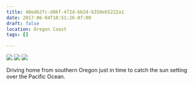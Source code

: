 ```yaml
---
title: 48edb2fc-d86f-472d-bb24-b350eb5222a1
date: 2017-06-04T10:51:26-07:00
draft: false
location: Oregon Coast
tags: []

---
```




![](https://d17enza3bfujl8.cloudfront.net/DSCF7270.jpg)
![](https://d17enza3bfujl8.cloudfront.net/DSCF7285.jpg)
![](https://d17enza3bfujl8.cloudfront.net/DSCF7302.jpg)

Driving home from southern Oregon just in time to catch the sun setting over the
Pacific Ocean.


